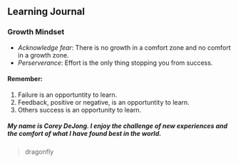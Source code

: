 ## Learning Journal

### Growth Mindset
 * _Acknowledge fear_: There is no growth in a comfort zone and no comfort in a growth zone.
 * _Perserverance_: Effort is the only thing stopping you from success.
 

#### Remember:
1. Failure is an opportuntity to learn.
2. Feedback, positive or negative, is an opportuntity to learn.
3. Others success is an opportunity to learn. 


##### My name is Corey DeJong. I enjoy the challenge of new experiences and the comfort of what I have found best in the world.
>dragonfly
